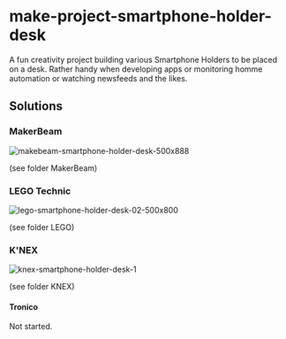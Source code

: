 # make-project-smartphone-holder-desk
A fun creativity project building various Smartphone Holders to be placed on a desk.
Rather handy when developing apps or monitoring homme automation or watching newsfeeds and the likes.

## Solutions

### MakerBeam
![makebeam-smartphone-holder-desk-500x888](https://user-images.githubusercontent.com/47274144/61792335-ce00ff80-ae1c-11e9-9a0f-62d1148669f3.png)

(see folder MakerBeam)

### LEGO Technic
![lego-smartphone-holder-desk-02-500x800](https://user-images.githubusercontent.com/47274144/61872374-6d88c580-aee3-11e9-8482-f445e54ec863.png)

(see folder LEGO)

### K'NEX
![knex-smartphone-holder-desk-1](https://user-images.githubusercontent.com/47274144/61871932-5eedde80-aee2-11e9-8193-1ebf88962f26.png)

(see folder KNEX)

#### Tronico
Not started.
